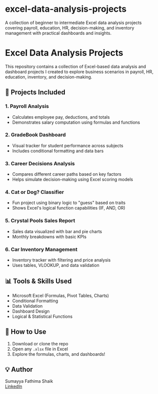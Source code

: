 # excel-data-analysis-projects
A collection of beginner to intermediate Excel data analysis projects covering payroll, education, HR, decision-making, and inventory management with practical dashboards and insights.
# Excel Data Analysis Projects

This repository contains a collection of Excel-based data analysis and dashboard projects I created to explore business scenarios in payroll, HR, education, inventory, and decision-making.

## 📂 Projects Included

### 1. Payroll Analysis
- Calculates employee pay, deductions, and totals
- Demonstrates salary computation using formulas and functions

### 2. GradeBook Dashboard
- Visual tracker for student performance across subjects
- Includes conditional formatting and data bars

### 3. Career Decisions Analysis
- Compares different career paths based on key factors
- Helps simulate decision-making using Excel scoring models

### 4. Cat or Dog? Classifier
- Fun project using binary logic to "guess" based on traits
- Shows Excel's logical function capabilities (IF, AND, OR)

### 5. Crystal Pools Sales Report
- Sales data visualized with bar and pie charts
- Monthly breakdowns with basic KPIs

### 6. Car Inventory Management
- Inventory tracker with filtering and price analysis
- Uses tables, VLOOKUP, and data validation

## 📊 Tools & Skills Used
- Microsoft Excel (Formulas, Pivot Tables, Charts)
- Conditional Formatting
- Data Validation
- Dashboard Design
- Logical & Statistical Functions

## 📌 How to Use
1. Download or clone the repo
2. Open any `.xlsx` file in Excel
3. Explore the formulas, charts, and dashboards!

## 💡 Author
Sumayya Fathima Shaik  
[LinkedIn](https://www.linkedin.com/in/sumayya-fathima-shaik-945709210)

